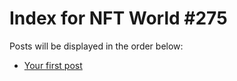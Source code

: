# Index for NFT World #275
Posts will be displayed in the order below:

- [Your first post](./001-first.md)

